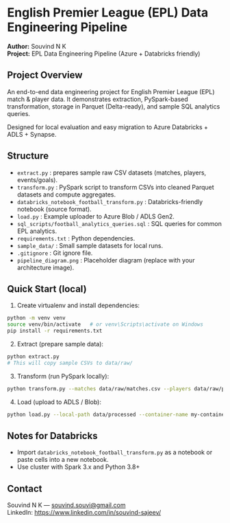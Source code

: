 # English Premier League (EPL) Data Engineering Pipeline

**Author:** Souvind N K  
**Project:** EPL Data Engineering Pipeline (Azure + Databricks friendly)

## Project Overview
An end-to-end data engineering project for English Premier League (EPL) match & player data.
It demonstrates extraction, PySpark-based transformation, storage in Parquet (Delta-ready), and sample SQL analytics queries.

Designed for local evaluation and easy migration to Azure Databricks + ADLS + Synapse.

## Structure
- `extract.py` : prepares sample raw CSV datasets (matches, players, events/goals).
- `transform.py` : PySpark script to transform CSVs into cleaned Parquet datasets and compute aggregates.
- `databricks_notebook_football_transform.py` : Databricks-friendly notebook (source format).
- `load.py` : Example uploader to Azure Blob / ADLS Gen2.
- `sql_scripts/football_analytics_queries.sql` : SQL queries for common EPL analytics.
- `requirements.txt` : Python dependencies.
- `sample_data/` : Small sample datasets for local runs.
- `.gitignore` : Git ignore file.
- `pipeline_diagram.png` : Placeholder diagram (replace with your architecture image).

## Quick Start (local)
1. Create virtualenv and install dependencies:
```bash
python -m venv venv
source venv/bin/activate   # or venv\Scripts\activate on Windows
pip install -r requirements.txt
```

2. Extract (prepare sample data):
```bash
python extract.py
# This will copy sample CSVs to data/raw/
```

3. Transform (run PySpark locally):
```bash
python transform.py --matches data/raw/matches.csv --players data/raw/players.csv --events data/raw/events.csv --output data/processed
```

4. Load (upload to ADLS / Blob):
```bash
python load.py --local-path data/processed --container-name my-container --connection-string "$AZURE_STORAGE_CONNECTION_STRING"
```

## Notes for Databricks
- Import `databricks_notebook_football_transform.py` as a notebook or paste cells into a new notebook.
- Use cluster with Spark 3.x and Python 3.8+

## Contact
Souvind N K — souvind.souvi@gmail.com  
LinkedIn: https://www.linkedin.com/in/souvind-sajeev/

